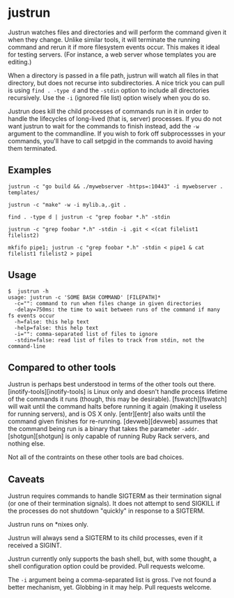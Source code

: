 justrun
=======

Justrun watches files and directories and will perform the command given it
when they change. Unlike similar tools, it will terminate the running command
and rerun it if more filesystem events occur. This makes it ideal for testing
servers. (For instance, a web server whose templates you are editing.)

When a directory is passed in a file path, justrun will watch all files in
that directory, but does not recurse into subdirectories. A nice trick you can
pull is using `find . -type d` and the `-stdin` option to include all
directories recursively. Use the `-i` (ignored file list) option wisely when
you do so.

Justrun does kill the child processes of commands run in it in order to handle
the lifecycles of long-lived (that is, server) processes. If you do not want
justrun to wait for the commands to finish instead, add the `-w` argument to
the commandline. If you wish to fork off subprocessses in your commands,
you'll have to call setpgid in the commands to avoid having them terminated.

Examples
--------

    justrun -c "go build && ./mywebserver -https=:10443" -i mywebserver . templates/

    justrun -c "make" -w -i mylib.a,.git .

    find . -type d | justrun -c "grep foobar *.h" -stdin

    justrun -c "grep foobar *.h" -stdin -i .git < <(cat filelist1 filelist2)

    mkfifo pipe1; justrun -c "grep foobar *.h" -stdin < pipe1 & cat filelist1 filelist2 > pipe1

Usage
-----

    $  justrun -h
    usage: justrun -c 'SOME BASH COMMAND' [FILEPATH]*
      -c="": command to run when files change in given directories
      -delay=750ms: the time to wait between runs of the command if many fs events occur
      -h=false: this help text
      -help=false: this help text
      -i="": comma-separated list of files to ignore
      -stdin=false: read list of files to track from stdin, not the command-line

Compared to other tools
-----------------------

Justrun is perhaps best understood in terms of the other tools out
there. [inotify-tools][inotify-tools] is Linux only and doesn't handle process
lifetime of the commands it runs (though, this may be
desirable). [fswatch][fswatch] will wait until the command halts before
running it again (making it useless for running servers), and is OS X
only. [entr][entr] also waits until the command given finishes for
re-running. [devweb][devweb] assumes that the command being run is a binary
that takes the parameter `-addr`. [shotgun][shotgun] is only capable of
running Ruby Rack servers, and nothing else.

Not all of the contraints on these other tools are bad choices.

Caveats
-------

Justrun requires commands to handle SIGTERM as their termination signal (or
one of their termination signals). It does not attempt to send SIGKILL if the
processes do not shutdown "quickly" in response to a SIGTERM.

Justrun runs on *nixes only.

Justrun will always send a SIGTERM to its child processes, even if it received
a SIGINT.

Justrun currently only supports the bash shell, but, with some thought, a
shell configuration option could be provided. Pull requests welcome.

The `-i` argument being a comma-separated list is gross. I've not found a
better mechanism, yet. Globbing in it may help. Pull requests welcome.
